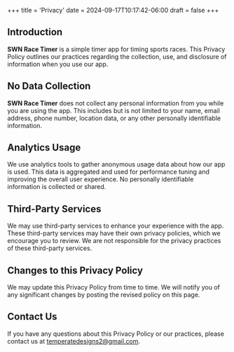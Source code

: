 +++
title = 'Privacy'
date = 2024-09-17T10:17:42-06:00
draft = false
+++

Introduction
------------

**SWN Race Timer** is a simple timer app for timing sports races. This Privacy
Policy outlines our practices regarding the collection, use, and disclosure of
information when you use our app.

No Data Collection
------------------

**SWN Race Timer** does not collect any personal information from you while you
are using the app. This includes but is not limited to your name, email
address, phone number, location data, or any other personally identifiable
information.

Analytics Usage
---------------

We use analytics tools to gather anonymous usage data about how our app is
used. This data is aggregated and used for performance tuning and improving the
overall user experience. No personally identifiable information is collected or
shared.

Third-Party Services
--------------------

We may use third-party services to enhance your experience with the app. These
third-party services may have their own privacy policies, which we encourage
you to review. We are not responsible for the privacy practices of these
third-party services.

Changes to this Privacy Policy
------------------------------

We may update this Privacy Policy from time to time. We will notify you of any
significant changes by posting the revised policy on this page.

Contact Us
----------

If you have any questions about this Privacy Policy or our practices, please
contact us at
[temperatedesigns2@gmail.com](mailto:temperatedesigns2@gmail.com).
